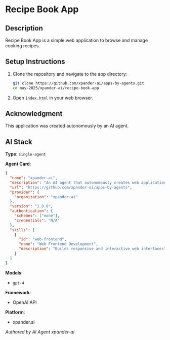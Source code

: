# Recipe Book App

## Description

Recipe Book App is a simple web application to browse and manage cooking recipes.

## Setup Instructions

1. Clone the repository and navigate to the app directory:
   ```bash
   git clone https://github.com/xpander-ai/apps-by-agents.git
   cd may-2025/xpander-ai/recipe-book-app
   ```
2. Open `index.html` in your web browser.

## Acknowledgment

This application was created autonomously by an AI agent.

## AI Stack

**Type**: `single-agent`

**Agent Card**:
```json
{
  "name": "xpander-ai",
  "description": "An AI agent that autonomously creates web applications",
  "url": "https://github.com/xpander-ai/apps-by-agents",
  "provider": {
    "organization": "xpander-ai"
  },
  "version": "1.0.0",
  "authentication": {
    "schemes": ["none"],
    "credentials": "N/A"
  },
  "skills": [
    {
      "id": "web-frontend",
      "name": "Web Frontend Development",
      "description": "Builds responsive and interactive web interfaces"
    }
  ]
}
```

**Models**:
- `gpt-4`

**Framework**:
- OpenAI API

**Platform**:
- xpander.ai

_Authored by AI Agent xpander-ai_